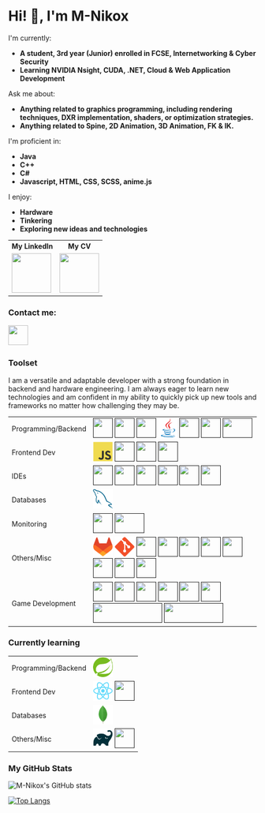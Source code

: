 # Hi! 👋, I'm M-Nikox

I'm currently:
- __A student, 3rd year (Junior) enrolled in FCSE, Internetworking & Cyber Security__
- __Learning NVIDIA Nsight, CUDA, .NET, Cloud & Web Application Development__

Ask me about:
- __Anything related to graphics programming, including rendering techniques, DXR implementation, shaders, or optimization strategies.__
- __Anything related to Spine, 2D Animation, 3D Animation, FK & IK.__

I'm proficient in:
- __Java__
- __C++__
- __C#__
- __Javascript, HTML, CSS, SCSS, anime.js__

I enjoy:
- __Hardware__
- __Tinkering__
- __Exploring new ideas and technologies__


<table>
  <tr>
    <th>My LinkedIn</th>
    <th>My CV</th>
  </tr>
  <tr>
    <td>
      <a href="https://www.linkedin.com/in/matej-n-b78121235/"><img width="80" height="80" src="https://upload.wikimedia.org/wikipedia/commons/thumb/8/81/LinkedIn_icon.svg/1200px-LinkedIn_icon.svg.png"/></a>
    </td>
    <td>
      <a href="https://www.linkedin.com/in/matej-n-b78121235/"><img width="80" height="80" src="https://www.svgrepo.com/show/11803/curriculum-vitae.svg"/></a>
    </td>
  </tr>
</table>

### Contact me:
<a href="https://www.linkedin.com/in/matej-n-b78121235/"><img src="https://upload.wikimedia.org/wikipedia/commons/thumb/8/81/LinkedIn_icon.svg/1200px-LinkedIn_icon.svg.png" width="40" height="40"/></a>

### Toolset

I am a versatile and adaptable developer with a strong foundation in backend and hardware engineering. I am always eager to learn new technologies and am confident in my ability to quickly pick up new tools and frameworks no matter how challenging they may be.

<table>
   <tr>
        <td>Programming/Backend</td>
        <td>
            <a href=""><img src="https://cdn.jsdelivr.net/gh/devicons/devicon@latest/icons/csharp/csharp-original.svg" width="40" height="40"/></a>
            <a href=""><img src="https://cdn.jsdelivr.net/gh/devicons/devicon@latest/icons/cplusplus/cplusplus-original.svg" width="40" height="40"/></a>
            <a href=""><img src="https://cdn.jsdelivr.net/gh/devicons/devicon@latest/icons/c/c-original.svg" width="40" height="40"/></a>
            <a href=""><img src="https://github.com/devicons/devicon/blob/v2.13.0/icons/java/java-original.svg" width="40" height="40"/></a>
            <a href=""><img src="https://upload.wikimedia.org/wikipedia/commons/2/27/PHP-logo.svg" width="40" height="40"/></a>
            <a href=""><img src="https://upload.wikimedia.org/wikipedia/commons/thumb/c/cf/Lua-Logo.svg/600px-Lua-Logo.svg.png" width="40" height="40"/></a>
            <a href=""><img src="https://upload.wikimedia.org/wikipedia/en/0/00/Papyrus.PNG" width="60" height="40"/></a>
        </td>
    </tr>
  <tr>
        <td>Frontend Dev</td>
        <td>
            <a href=""><img src="https://github.com/devicons/devicon/blob/v2.13.0/icons/javascript/javascript-original.svg" width="40" height="40"/></a>
            <a href=""><img src="https://animejs.com/documentation/assets/img/anime-mini-logo.svg" width="40" height="40"/></a>
            <a href=""><img src="https://cdn.jsdelivr.net/gh/devicons/devicon@latest/icons/html5/html5-original.svg" width="40" height="40"/></a>
            <a href=""><img src="https://cdn.jsdelivr.net/gh/devicons/devicon@latest/icons/css3/css3-original.svg" width="40" height="40"/></a>
        </td>
    </tr>
   <tr>
        <td>IDEs</td>
        <td>
            <a href=""><img src="https://cdn.jsdelivr.net/gh/devicons/devicon@latest/icons/visualstudio/visualstudio-original.svg" width="40" height="40"/></a>
            <a href=""><img src="https://cdn.jsdelivr.net/gh/devicons/devicon@latest/icons/vscode/vscode-original.svg" width="40" height="40"/></a>
            <a href=""><img src="https://cdn.jsdelivr.net/gh/devicons/devicon@latest/icons/intellij/intellij-original.svg" width="40" height="40"/></a>
            <a href=""><img src="https://cdn.jsdelivr.net/gh/devicons/devicon@latest/icons/pycharm/pycharm-original.svg" width="40" height="40"/></a>
            <a href=""><img src="https://cdn.jsdelivr.net/gh/devicons/devicon@latest/icons/clion/clion-original.svg" width="40" height="40"/></a>
            <a href=""><img src="https://cdn.jsdelivr.net/gh/devicons/devicon@latest/icons/rider/rider-original.svg" width="40" height="40"/></a>
        </td>
   </tr>
  <tr>
    <tr>
        <td>Databases</td>
        <td>
            <a href=""><img src="https://github.com/devicons/devicon/blob/v2.13.0/icons/mysql/mysql-original.svg" width="40" height="40"/></a>
        </td>
    </tr>
        <td>Monitoring</td>
        <td>
            <a href=""><img src="https://developer.download.nvidia.com/images/nvidia-nsight-graphics-icon-gbp-shaded-128.png" width="40" height="40"/></a>
            <a href=""><img src="https://poggu.me/uploads/default/original/1X/d373f12185cba8262a3a850aa850485de5a6e1e3.png" width="60" height="40"/></a>
    </tr>
    <tr>
            <td>Others/Misc</td>
            <td>
                <a href=""><img src="https://github.com/devicons/devicon/blob/v2.13.0/icons/gitlab/gitlab-original.svg" width="40" height="40"/></a>
                <a href=""><img src="https://github.com/devicons/devicon/blob/v2.13.0/icons/git/git-original.svg" width="40" height="40"/></a>
                <a href=""><img src="https://img.icons8.com/fluent/200/docker.png" width="40" height="40"/></a>
                <a href=""><img src="https://upload.wikimedia.org/wikipedia/commons/thumb/e/e7/PuTTY_Icon.svg/1200px-PuTTY_Icon.svg.png" width="40" height="40"/></a>
                <a href=""><img src="https://cdn.jsdelivr.net/gh/devicons/devicon@latest/icons/json/json-original.svg" width="40" height="40"/></a>
                <a href=""><img src="https://cdn.jsdelivr.net/gh/devicons/devicon@latest/icons/xml/xml-original.svg" width="40" height="40"/></a>
                <a href=""><img src="https://cdn.jsdelivr.net/gh/devicons/devicon@latest/icons/bash/bash-original.svg" width="40" height="40"/></a>
                <a href=""><img src="https://cdn.jsdelivr.net/gh/devicons/devicon@latest/icons/powershell/powershell-original.svg" width="40" height="40"/></a>
                <a href=""><img src="https://cdn.jsdelivr.net/gh/devicons/devicon@latest/icons/ssh/ssh-original.svg" width="40" height="40"/></a>
                <a href=""><img src="https://cdn.jsdelivr.net/gh/devicons/devicon@latest/icons/linux/linux-original.svg" width="40" height="40"/></a>
            </td>
        </tr>
    <tr>
          <td>Game Development</td>
          <td>
              <a href=""><img src="https://cdn.jsdelivr.net/gh/devicons/devicon@latest/icons/unity/unity-original.svg" width="40" height="40"/></a>
              <a href=""><img src="https://cdn.jsdelivr.net/gh/devicons/devicon@latest/icons/unrealengine/unrealengine-original.svg" width="40" height="40"/></a>
              <a href=""><img src="https://cdn.jsdelivr.net/gh/devicons/devicon@latest/icons/blender/blender-original.svg" width="40" height="40"/></a>
              <a href=""><img src="https://upload.wikimedia.org/wikipedia/commons/7/73/Calligrakrita-base.svg" width="40" height="40"/></a>
              <a href=""><img src="https://img.icons8.com/?size=100&id=105751&format=png&color=000000" width="40" height="40"/></a>
              <a href=""><img src="https://cdn.icon-icons.com/icons2/3913/PNG/512/fmod_logo_icon_248525.png" width="40" height="40"/></a>
              <a href=""><img src="https://static.wikia.nocookie.net/logopedia/images/5/58/Nvidia_GameWorks.png/revision/latest?cb=20230319020713" width="140" height="40"/></a>
              <a href=""><img src="https://gpuopen.com/wp-content/uploads/2023/08/CHIP_AMD_GPUOpen_Lockup_RGB_White_400px.png" width="120" height="40"/></a>
          </td>
      </tr>
</table>

### Currently learning

<table>
   <tr>
        <td>Programming/Backend</td>
        <td>
            <a href=""><img src="https://github.com/devicons/devicon/blob/v2.13.0/icons/spring/spring-original.svg" width="40" height="40"/></a>
        </td>
    </tr>
  <tr>
        <td>Frontend Dev</td>
        <td>
            <a href=""><img src="https://github.com/devicons/devicon/blob/v2.13.0/icons/react/react-original.svg" width="40" height="40"/></a>
            <a href=""><img src="https://cdn.jsdelivr.net/gh/devicons/devicon@latest/icons/sass/sass-original.svg" width="40" height="40"/></a>
        </td>
    </tr>
  <tr>
    <tr>
        <td>Databases</td>
        <td>
            <a href=""><img src="https://github.com/devicons/devicon/blob/v2.13.0/icons/mongodb/mongodb-original.svg" width="40" height="40"/></a>
        </td>
    </tr>
    <tr>
            <td>Others/Misc</td>
            <td>
                <a href=""><img src="https://github.com/devicons/devicon/blob/v2.13.0/icons/gradle/gradle-plain.svg" width="40" height="40"/></a>
                <a href=""><img src="https://upload.wikimedia.org/wikipedia/commons/d/d8/Red_Hat_logo.svg" width="40" height="40"/></a>
            </td>
        </tr>
</table>

### My GitHub Stats

![M-Nikox's GitHub stats](https://github-readme-stats.vercel.app/api?username=M-Nikox&hide=issues,contribs,stars&show_icons=true&theme=tokyonight)

[![Top Langs](https://github-readme-stats.vercel.app/api/top-langs/?username=M-Nikox&layout=donut&theme=tokyonight)](https://github.com/anuraghazra/github-readme-stats)

<!---
M-Nikox/M-Nikox is a ✨ special ✨ repository because its `README.md` (this file) appears on your GitHub profile.
You can click the Preview link to take a look at your changes.
--->
